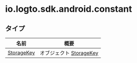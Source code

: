 # io.logto.sdk.android.constant

## タイプ

| 名前                                | 概要                                       |
| ----------------------------------- | ------------------------------------------ |
| [StorageKey](-storage-key/index.md) | オブジェクト [StorageKey](-storage-key/index.md) |